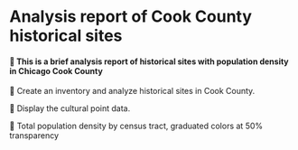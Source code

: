 # Analysis report of Cook County historical sites

#### :large_blue_diamond: This is a brief analysis report of historical sites with population density in Chicago Cook County

:small_orange_diamond: Create an inventory and analyze historical sites in Cook County. 

:small_orange_diamond: Display the cultural point data. 

:small_orange_diamond: Total population density by census tract, graduated colors at 50% transparency




